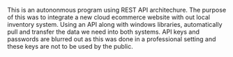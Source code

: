 This is an autononmous program using REST API architechure.
The purpose of this was to integrate a new cloud ecommerce website with out local inventory system.
Using an API along with windows libraries, automatically pull and transfer the data we need into both systems.
API keys and passwords are blurred out as this was done in a professional setting and these keys are not to be used by the public.
